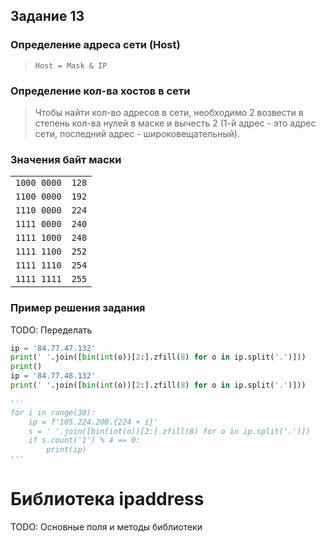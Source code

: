 ## Задание 13

### Определение адреса сети (Host)
> <code>Host = Mask & IP</code>

### Определение кол-ва хостов в сети
> Чтобы найти кол-во адресов в сети, необходимо 2 возвести в степень кол-ва нулей в маске и вычесть 2 (1-й адрес - это адрес сети, последний адрес - широковещательный).

### Значения байт маски

<table class="docutils align-default">
    <tbody>
        <tr class="row-even">
            <td><code><span>1000 0000</span></code></td>
            <td><code>128</code></td>
        </tr>
        <tr class="row-even">
            <td><code><span>1100 0000</span></code></td>
            <td><code>192</code></td>
        </tr>
        <tr class="row-even">
            <td><code><span>1110 0000</span></code></td>
            <td><code>224</code></td>
        </tr>
        <tr class="row-even">
            <td><code><span>1111 0000</span></code></td>
            <td><code>240</code></td>
        </tr>
        <tr class="row-even">
            <td><code><span>1111 1000</span></code></td>
            <td><code>248</code></td>
        </tr>
        <tr class="row-even">
            <td><code><span>1111 1100</span></code></td>
            <td><code>252</code></td>
        </tr>
        <tr class="row-even">
            <td><code><span>1111 1110</span></code></td>
            <td><code>254</code></td>
        </tr>
        <tr class="row-even">
            <td><code><span>1111 1111</span></code></td>
            <td><code>255</code></td>
        </tr>
    </tbody>
</table>


### Пример решения задания

TODO: Переделать 

```python
ip = '84.77.47.132'
print(' '.join([bin(int(o))[2:].zfill(8) for o in ip.split('.')]))
print()
ip = '84.77.48.132'
print(' '.join([bin(int(o))[2:].zfill(8) for o in ip.split('.')]))

'''
for i in range(30):
    ip = f'105.224.200.{224 + i}'
    s = ' '.join([bin(int(o))[2:].zfill(8) for o in ip.split('.')])
    if s.count('1') % 4 == 0:
        print(ip)
'''
```

# Библиотека ipaddress

TODO: Основные поля и методы библиотеки